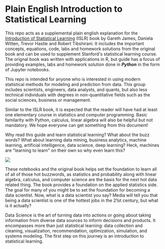 # Plain English Introduction to Statistical Learning

This repo acts as a supplemental plain english explanation for the [Introduction of Statistical Learning](www.StatLearning.com) (ISLR) book by Gareth James, Daniela Witten, Trevor Hastie and Robert Tibshirani. It includes the important concepts, equations, code, labs and homework solutions from the original book and can be used to supplement Stanford's statistical learning course.  The orignal book was written with applications in R, but guide has a focus of providing examples, labs and homework solution done in ***Python*** in the form of Jupyter notebooks.

This repo is intended for anyone who is interested in using modern statistical methods for modeling and prediction from data. This group includes scientists, engineers, data analysts, and quants, but also less technical individuals with degrees in non-quantitative fields such as the social sciences, business or management.

Similar to the ISLR book, it is expected that the reader will have had at least one elementary course in statistics and computer programming.  Basic familarity with Python, calculus, linear algebra will also be helpful but not mandatory.  We hope everyone can get something from this document!


Why read this guide and learn statistical learning?  What about the buzz words?  What about learning data mining, business analytics, machine learning, artificial intelligence, data science, deep learning?  Heck, machines are "learning to learn" on their own so why even learn this?

![](https://raw.githubusercontent.com/mrandrewandrade/stat-learning-python/master/figures/data-mining.png)

These notebooks and the original book helps set the foundation to learn all of all of those hot buzzwords, as statistics and probability along with linear algebra, calculus, and computer science are the basis for the next hot data related thing.  The book provides a foundation on the applied statistics side.  The goal for many of you might be to set the foundation for becoming a data scientist.  Now, what is a data scientist you say?  Media will tell you that being a data scientist is one of the hottest jobs in the 21st century, but what is it actually?

Data Science is the art of turning data into actions or going about taking information from diverse data sources to inform decisions and products.  It encompasses more than just statistical learning: data collection and cleaning, visualization, recommendation, optimization, simulation, and systems modeling.  The first step on this journey is an introduction to statistical learning.
